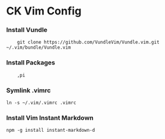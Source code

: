 # CK Vim Config

### Install Vundle
        git clone https://github.com/VundleVim/Vundle.vim.git ~/.vim/bundle/Vundle.vim

### Install Packages
        ,pi
    
### Symlink .vimrc

    ln -s ~/.vim/.vimrc .vimrc

### Install Vim Instant Markdown
    npm -g install instant-markdown-d


